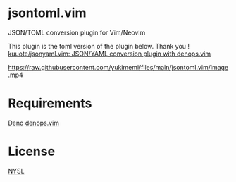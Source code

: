 # jsontoml.vim

JSON/TOML conversion plugin for Vim/Neovim

This plugin is the toml version of the plugin below. Thank you !
[kuuote/jsonyaml.vim: JSON/YAML conversion plugin with denops.vim](https://github.com/kuuote/jsonyaml.vim)

https://raw.githubusercontent.com/yukimemi/files/main/jsontoml.vim/image.mp4

# Requirements

[Deno](https://deno.land)
[denops.vim](https://github.com/vim-denops/denops.vim)

# License

[NYSL](http://www.kmonos.net/nysl/)


